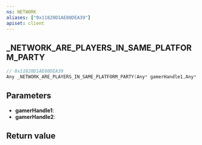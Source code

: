 ```yaml
---
ns: NETWORK
aliases: ["0x11820D1AE80DEA39"]
apiset: client
---
```

## _NETWORK_ARE_PLAYERS_IN_SAME_PLATFORM_PARTY

```c
// 0x11820D1AE80DEA39
Any _NETWORK_ARE_PLAYERS_IN_SAME_PLATFORM_PARTY(Any* gamerHandle1,Any* gamerHandle2);
```


## Parameters
* **gamerHandle1**:
* **gamerHandle2**:

## Return value